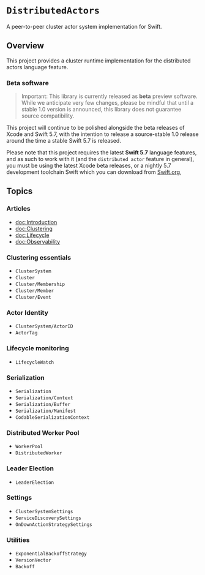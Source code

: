 # ``DistributedActors``

A peer-to-peer cluster actor system implementation for Swift.

## Overview

This project provides a cluster runtime implementation for the distributed actors language feature.

### Beta software

> Important: This library is currently released as **beta** preview software. While we anticipate very few changes, please be mindful that until a stable 1.0 version is announced, this library does not guarantee source compatibility.

This project will continue to be polished alongside the beta releases of Xcode and Swift 5.7, with the intention to release a source-stable 1.0 release around the time a stable Swift 5.7 is released. 

Please note that this project requires the latest **Swift 5.7** language features, and as such to work with it (and the `distributed actor` feature in general), you must be using the latest Xcode beta releases, or a nightly 5.7 development toolchain Swift which you can download from [Swift.org](https://swift.org/download/#snapshots),

## Topics

### Articles

- <doc:Introduction>
- <doc:Clustering>
- <doc:Lifecycle>
- <doc:Observability>

<!--### Tutorials -->

### Clustering essentials 

- ``ClusterSystem``
- ``Cluster``
- ``Cluster/Membership``
- ``Cluster/Member``
- ``Cluster/Event``
 
### Actor Identity

- ``ClusterSystem/ActorID`` 
- ``ActorTag``

### Lifecycle monitoring

- ``LifecycleWatch``

### Serialization

- ``Serialization``
- ``Serialization/Context``
- ``Serialization/Buffer``
- ``Serialization/Manifest``
- ``CodableSerializationContext``

### Distributed Worker Pool

- ``WorkerPool``
- ``DistributedWorker``

### Leader Election

- ``LeaderElection``

### Settings

- ``ClusterSystemSettings``
- ``ServiceDiscoverySettings``
- ``OnDownActionStrategySettings``

### Utilities

- ``ExponentialBackoffStrategy``
- ``VersionVector``
- ``Backoff``
